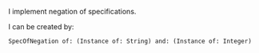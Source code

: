 I implement negation of specifications.

I can be created by:
	
	SpecOfNegation of: (Instance of: String) and: (Instance of: Integer)